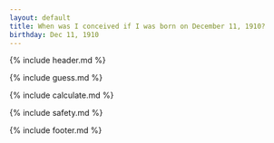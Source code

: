 ```yaml
---
layout: default
title: When was I conceived if I was born on December 11, 1910?
birthday: Dec 11, 1910
---
```


{% include header.md %}

{% include guess.md %}

{% include calculate.md %}

{% include safety.md %}

{% include footer.md %}



